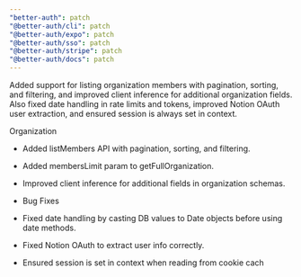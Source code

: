 ```yaml
---
"better-auth": patch
"@better-auth/cli": patch
"@better-auth/expo": patch
"@better-auth/sso": patch
"@better-auth/stripe": patch
"@better-auth/docs": patch
---
```


Added support for listing organization members with pagination, sorting, and filtering, and improved client inference for additional organization fields. Also fixed date handling in rate limits and tokens, improved Notion OAuth user extraction, and ensured session is always set in context.

Organization

- Added listMembers API with pagination, sorting, and filtering.
- Added membersLimit param to getFullOrganization.
- Improved client inference for additional fields in organization schemas.
- Bug Fixes

- Fixed date handling by casting DB values to Date objects before using date methods.
- Fixed Notion OAuth to extract user info correctly.
- Ensured session is set in context when reading from cookie cach
